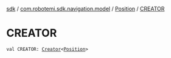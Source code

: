 [sdk](../../index.md) / [com.robotemi.sdk.navigation.model](../index.md) / [Position](index.md) / [CREATOR](./-c-r-e-a-t-o-r.md)

# CREATOR

`val CREATOR: `[`Creator`](https://developer.android.com/reference/android/os/Parcelable/Creator.html)`<`[`Position`](index.md)`>`
